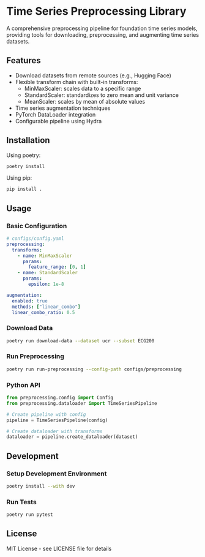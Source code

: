 # Time Series Preprocessing Library

A comprehensive preprocessing pipeline for foundation time series models, providing tools for downloading, preprocessing, and augmenting time series datasets.

## Features

- Download datasets from remote sources (e.g., Hugging Face)
- Flexible transform chain with built-in transforms:
  - MinMaxScaler: scales data to a specific range
  - StandardScaler: standardizes to zero mean and unit variance
  - MeanScaler: scales by mean of absolute values
- Time series augmentation techniques
- PyTorch DataLoader integration
- Configurable pipeline using Hydra

## Installation

Using poetry:
```bash
poetry install
```

Using pip:
```bash
pip install .
```

## Usage

### Basic Configuration
```yaml
# configs/config.yaml
preprocessing:
  transforms:
    - name: MinMaxScaler
      params:
        feature_range: [0, 1]
    - name: StandardScaler
      params:
        epsilon: 1e-8

augmentation:
  enabled: true
  methods: ["linear_combo"]
  linear_combo_ratio: 0.5
```

### Download Data
```bash
poetry run download-data --dataset ucr --subset ECG200
```

### Run Preprocessing
```bash
poetry run run-preprocessing --config-path configs/preprocessing
```

### Python API
```python
from preprocessing.config import Config
from preprocessing.dataloader import TimeSeriesPipeline

# Create pipeline with config
pipeline = TimeSeriesPipeline(config)

# Create dataloader with transforms
dataloader = pipeline.create_dataloader(dataset)
```

## Development

### Setup Development Environment
```bash
poetry install --with dev
```

### Run Tests
```bash
poetry run pytest
```

## License

MIT License - see LICENSE file for details 